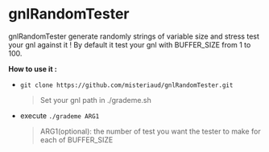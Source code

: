 # gnlRandomTester

gnlRandomTester generate randomly strings of variable size and stress test your gnl against it !
By default it test your gnl with BUFFER_SIZE from 1 to 100.

**How to use it :**
- `git clone https://github.com/misteriaud/gnlRandomTester.git`
	> Set your gnl path in ./grademe.sh

- execute `./grademe ARG1`
	> ARG1(optional): the number of test you want the tester to make for each of BUFFER_SIZE
